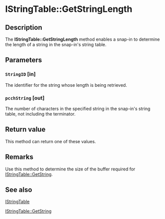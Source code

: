 # IStringTable::GetStringLength

## Description

The **IStringTable::GetStringLength** method enables a snap-in to determine the length of a string in the snap-in's string table.

## Parameters

### `StringID` [in]

The identifier for the string whose length is being retrieved.

### `pcchString` [out]

The number of characters in the specified string in the snap-in's string table, not including the terminator.

## Return value

This method can return one of these values.

## Remarks

Use this method to determine the size of the buffer required for
[IStringTable::GetString](https://learn.microsoft.com/windows/desktop/api/mmc/nf-mmc-istringtable-getstring).

## See also

[IStringTable](https://learn.microsoft.com/windows/desktop/api/mmc/nn-mmc-istringtable)

[IStringTable::GetString](https://learn.microsoft.com/windows/desktop/api/mmc/nf-mmc-istringtable-getstring)